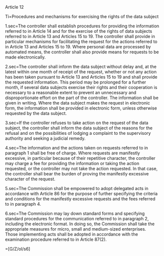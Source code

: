 Article 12

Ti=Procedures and mechanisms for exercising the rights of the data subject

1.sec=The controller shall establish procedures for providing the information referred to in Article 14 and for the exercise of the rights of data subjects referred to in Article 13 and Articles 15 to 19. The controller shall provide in particular mechanisms for facilitating the request for the actions referred to in Article 13 and Articles 15 to 19. Where personal data are processed by automated means, the controller shall also provide means for requests to be made electronically.

2.sec=The controller shall inform the data subject without delay and, at the latest within one month of receipt of the request, whether or not any action has been taken pursuant to Article 13 and Articles 15 to 19 and shall provide the requested information. This period may be prolonged for a further month, if several data subjects exercise their rights and their cooperation is necessary to a reasonable extent to prevent an unnecessary and disproportionate effort on the part of the controller. The information shall be given in writing. Where the data subject makes the request in electronic form, the information shall be provided in electronic form, unless otherwise requested by the data subject.

3.sec=If the controller refuses to take action on the request of the data subject, the controller shall inform the data subject of the reasons for the refusal and on the possibilities of lodging a complaint to the supervisory authority and seeking a judicial remedy. 

4.sec=The information and the actions taken on requests referred to in paragraph 1 shall be free of charge. Where requests are manifestly excessive, in particular because of their repetitive character, the controller may charge a fee for providing the information or taking the action requested, or the controller may not take the action requested. In that case, the controller shall bear the burden of proving the manifestly excessive character of the request.

5.sec=The Commission shall be empowered to adopt delegated acts in accordance with Article 86 for the purpose of further specifying the criteria and conditions for the manifestly excessive requests and the fees referred to in paragraph 4.

6.sec=The Commission may lay down standard forms and specifying standard procedures for the communication referred to in paragraph 2, including the electronic format. In doing so, the Commission shall take the appropriate measures for micro, small and medium-sized enterprises. Those implementing acts shall be adopted in accordance with the examination procedure referred to in Article 87(2).

=[G/Z/ol/s6]